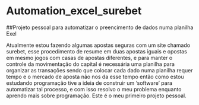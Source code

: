 # Automation_excel_surebet
##Projeto pessoal para automatizar o preencimento de dados numa planilha Exel

Atualmente estou fazendo algumas apostas seguras com um site chamado surebet, esse procedimento de resume em duas apostas iguais e opostas em mesmo jogos com casas de apostas diferentes, e para manter o controle da movimentação do capital é necessária uma planilha para organizar as transações sendo que colocar cada dado numa planilha requer tempo e o mercado de aposta não nos da esse tempo então como estou estudando programação tive a ideia de construir um ‘software’ para automatizar tal processo, e com isso resolvo o meu problema enquanto aprendo mais sobre programação.
Este é o meu primeiro projeto pessoal.
